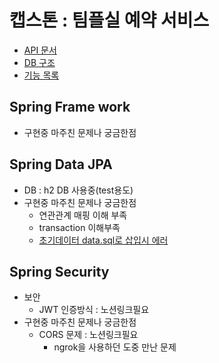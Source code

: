 캡스톤 : 팀플실 예약 서비스
===
- [API 문서](https://whimsical-dugout-2c6.notion.site/API-4747f3da56dd448b8488d4948bcdf7ac)
- [DB 구조](https://whimsical-dugout-2c6.notion.site/DB-9237c01b7b7f4424b74db5c4c440f281)
- [기능 목록](https://whimsical-dugout-2c6.notion.site/82941877021e4ea6b930a755309cfe74)

Spring Frame work
---
- 구현중 마주친 문제나 궁금한점



Spring Data JPA
---
- DB : h2 DB 사용중(test용도)
- 구현중 마주친 문제나 궁금한점
  - 연관관계 매핑 이해 부족
  - transaction 이해부족
  - [초기데이터 data.sql로 삽입시 에러](https://www.notion.so/data-sql-17c6cdd81b9f47f7bf3ec579f0c3c575?pvs=4)
      

Spring Security
----
  - 보안
      - JWT 인증방식 : 노션링크필요
  - 구현중 마주친 문제나 궁금한점
    - CORS 문제 : 노션링크필요
      - ngrok을 사용하던 도중 만난 문제
  
    